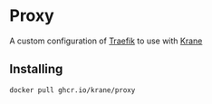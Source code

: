 # Proxy

A custom configuration of [Traefik](https://doc.traefik.io/traefik) to use with [Krane](https://github.com/krane/krane)

## Installing

```
docker pull ghcr.io/krane/proxy
```
